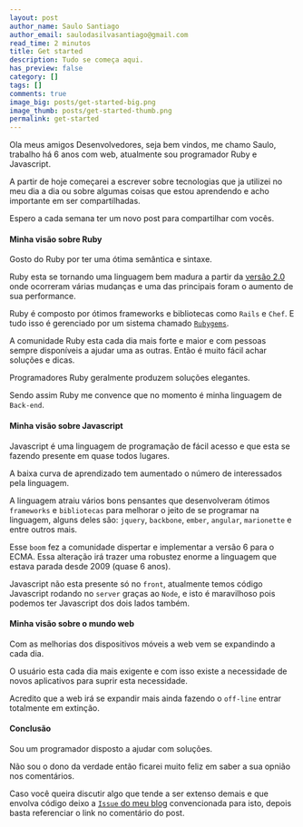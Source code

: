 ```yaml
---
layout: post
author_name: Saulo Santiago
author_email: saulodasilvasantiago@gmail.com
read_time: 2 minutos
title: Get started
description: Tudo se começa aqui.
has_preview: false
category: []
tags: []
comments: true
image_big: posts/get-started-big.png
image_thumb: posts/get-started-thumb.png
permalink: get-started
---
```


Ola meus amigos Desenvolvedores, seja bem vindos, me chamo Saulo, trabalho há 6 anos com web, atualmente sou programador Ruby e Javascript. 

A partir de hoje começarei a escrever sobre tecnologias que ja utilizei no meu dia a dia ou sobre algumas coisas que estou aprendendo e acho importante em ser compartilhadas.

Espero a cada semana ter um novo post para compartilhar com vocês.

#### Minha visão sobre Ruby

Gosto do Ruby por ter uma ótima semântica e sintaxe. 

Ruby esta se tornando uma linguagem bem madura a partir da [versão 2.0](https://www.ruby-lang.org/en/news/2013/02/24/ruby-2-0-0-p0-is-released/) onde ocorreram várias mudanças e uma das principais foram o aumento de sua performance.

Ruby é composto por ótimos frameworks e bibliotecas como `Rails` e `Chef`. E tudo isso é gerenciado por um sistema chamado [`Rubygems`](https://rubygems.org). 

A comunidade Ruby esta cada dia mais forte e maior e com pessoas sempre disponíveis a ajudar uma as outras. Então é muito fácil achar soluções e dicas. 

Programadores Ruby geralmente produzem soluções elegantes.

Sendo assim Ruby me convence que no momento é minha linguagem de `Back-end`.

#### Minha visão sobre Javascript

Javascript é uma linguagem de programação de fácil acesso e que esta se fazendo presente em quase todos lugares.

A baixa curva de aprendizado tem aumentado o número de interessados pela linguagem. 

A linguagem atraiu vários bons pensantes que desenvolveram ótimos `frameworks` e `bibliotecas` para melhorar o jeito de se programar na linguagem, alguns deles são: `jquery`, `backbone`, `ember`, `angular`, `marionette` e entre outros mais. 

Esse `boom` fez a comunidade dispertar e implementar a versão 6 para o ECMA. Essa alteração irá trazer uma robustez enorme a linguagem que estava parada desde 2009 (quase 6 anos).

Javascript não esta presente só no `front`, atualmente temos código Javascript rodando no `server` graças ao `Node`, e isto é maravilhoso pois podemos ter Javascript dos dois lados também.

#### Minha visão sobre o mundo web

Com as melhorias dos dispositivos móveis a web vem se expandindo a cada dia.

O usuário esta cada dia mais exigente e com isso existe a necessidade de novos aplicativos para suprir esta necessidade.

Acredito que a web irá se expandir mais ainda fazendo o `off-line` entrar totalmente em extinção.
 
#### Conclusão

Sou um programador disposto a ajudar com soluções.

Não sou o dono da verdade então ficarei muito feliz em saber a sua opnião nos comentários.

Caso você queira discutir algo que tende a ser extenso demais e que envolva código deixo a [`Issue` do meu blog](https://github.com/SauloSilva/saulosilva.github.io/issues/new) convencionada para isto, depois basta referenciar o link no comentário do post.